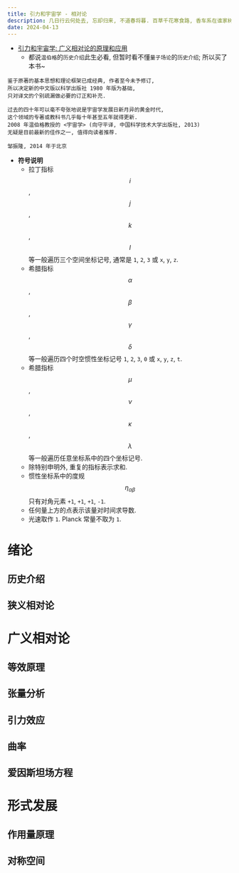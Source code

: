 ```yaml
---
title: 引力和宇宙学 - 相对论
description: 几日行云何处去, 忘却归来, 不道春将暮. 百草千花寒食路, 香车系在谁家树?
date: 2024-04-13
---
```


- [引力和宇宙学: 广义相对论的原理和应用](https://book.douban.com/subject/30165509/)
  - 都说`温伯格`的`历史介绍`此生必看, 但暂时看不懂`量子场论`的`历史介绍`;
    所以买了本书~

```
鉴于原著的基本思想和理论框架已成经典, 作者至今未予修订,
所以决定新的中文版以科学出版社 1980 年版为基础,
只对译文的个别疏漏做必要的订正和补充.

过去的四十年可以毫不夸张地说是宇宙学发展日新月异的黄金时代,
这个领域的专著或教科书几乎每十年甚至五年就得更新.
2008 年温伯格教授的 <宇宙学> (向守平译, 中国科学技术大学出版社, 2013)
无疑是目前最新的佳作之一, 值得向读者推荐.

邹振隆, 2014 年于北京
```

- __符号说明__
  - 拉丁指标
    $$ i $$,
    $$ j $$,
    $$ k $$,
    $$ l $$
    等一般遍历三个空间坐标记号,
    通常是 `1`, `2`, `3` 或 `x`, `y`, `z`.
  - 希腊指标
    $$ α $$,
    $$ β $$,
    $$ γ $$,
    $$ δ $$
    等一般遍历四个时空惯性坐标记号
    `1`, `2`, `3`, `0` 或 `x`, `y`, `z`, `t`.
  - 希腊指标
    $$ μ $$,
    $$ ν $$,
    $$ κ $$,
    $$ λ $$
    等一般遍历任意坐标系中的四个坐标记号.
  - 除特别申明外, 重复的指标表示求和.
  - 惯性坐标系中的度规
    $$ η_{αβ} $$
    只有对角元素 `+1`, `+1`, `+1`, `-1`.
  - 任何量上方的点表示该量对时间求导数.
  - 光速取作 `1`. Planck 常量不取为 `1`.

# 绪论

## 历史介绍

## 狭义相对论

# 广义相对论

## 等效原理

## 张量分析

## 引力效应

## 曲率

## 爱因斯坦场方程

# 形式发展

## 作用量原理

## 对称空间
